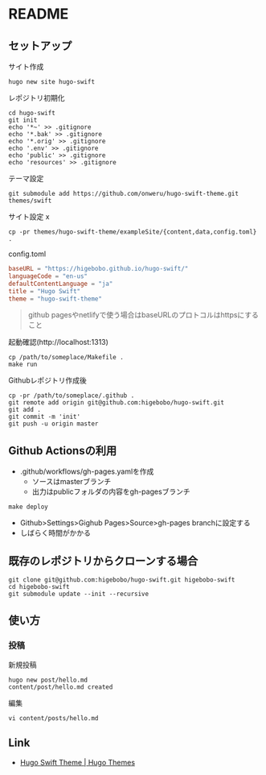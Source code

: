 # README

## セットアップ

サイト作成

```shell
hugo new site hugo-swift
```

レポジトリ初期化

```shell
cd hugo-swift
git init
echo '*~' >> .gitignore
echo '*.bak' >> .gitignore
echo '*.orig' >> .gitignore
echo '.env' >> .gitignore
echo 'public' >> .gitignore
echo 'resources' >> .gitignore
```

テーマ設定

```shell
git submodule add https://github.com/onweru/hugo-swift-theme.git themes/swift
```

サイト設定
x
```shell
cp -pr themes/hugo-swift-theme/exampleSite/{content,data,config.toml} .
```

config.toml

```toml
baseURL = "https://higebobo.github.io/hugo-swift/"
languageCode = "en-us"
defaultContentLanguage = "ja"
title = "Hugo Swift"
theme = "hugo-swift-theme"
```

> github pagesやnetlifyで使う場合はbaseURLのプロトコルはhttpsにすること

起動確認(http://localhost:1313)

```shell
cp /path/to/someplace/Makefile .
make run
```

Githubレポジトリ作成後

```shell
cp -pr /path/to/someplace/.github .
git remote add origin git@github.com:higebobo/hugo-swift.git
git add .
git commit -m 'init'
git push -u origin master
```

## Github Actionsの利用

* .github/workflows/gh-pages.yamlを作成
    * ソースはmasterブランチ
    * 出力はpublicフォルダの内容をgh-pagesブランチ

```shell
make deploy
```

* Github>Settings>Gighub Pages>Source>gh-pages branchに設定する
* しばらく時間がかかる

## 既存のレポジトリからクローンする場合

```shell
git clone git@github.com:higebobo/hugo-swift.git higebobo-swift
cd higebobo-swift
git submodule update --init --recursive
```

## 使い方

### 投稿

新規投稿

```shell
hugo new post/hello.md
content/post/hello.md created
```

編集

```shell
vi content/posts/hello.md
```

## Link

* [Hugo Swift Theme \| Hugo Themes](https://themes.gohugo.io/hugo-swift-theme/)
